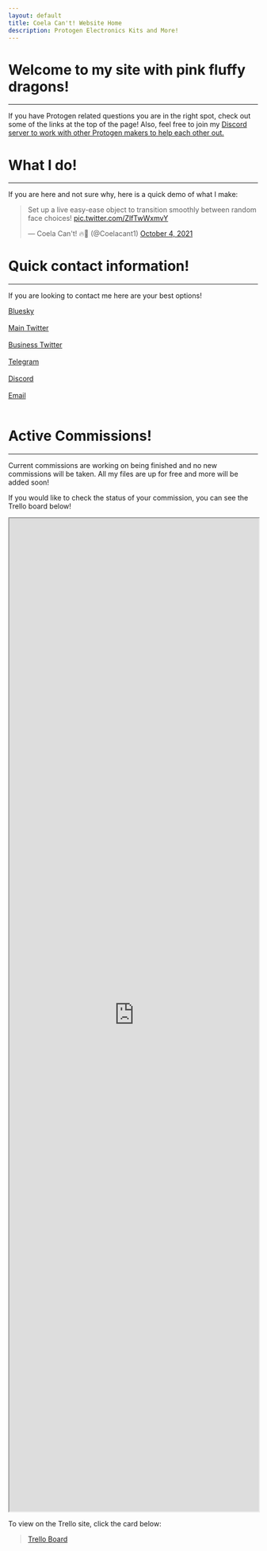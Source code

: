 ```yaml
---
layout: default
title: Coela Can't! Website Home
description: Protogen Electronics Kits and More!
---
```


# Welcome to my site with pink fluffy dragons! <a href="./"><i class="fa fa-solid fa-dragon fa-2x"></i></a>
* * *

If you have Protogen related questions you are in the right spot, check out some of the links at the top of the page! Also, feel free to join my <a href="https://www.discord.gg/YwaWnhJ" title="Discord"><i class="fa fa-brands fa-discord" aria-hidden="true"></i></a> [Discord server to work with other Protogen makers to help each other out.](https://discord.com/invite/YwaWnhJ)

# What I do!
* * *
If you are here and not sure why, here is a quick demo of what I make:
<blockquote class="twitter-tweet"><p lang="en" dir="ltr">Set up a live easy-ease object to transition smoothly between random face choices! <a href="https://t.co/ZlfTwWxmvY">pic.twitter.com/ZlfTwWxmvY</a></p>&mdash; Coela Can&#39;t! 🔥🐲 (@Coelacant1) <a href="https://twitter.com/Coelacant1/status/1444819204641853442?ref_src=twsrc%5Etfw">October 4, 2021</a></blockquote> <script async src="https://platform.twitter.com/widgets.js" charset="utf-8"></script>

# Quick contact information!
* * *

If you are looking to contact me here are your best options!

<a href="https://bsky.app/profile/coela.io" title="Bluesky"><i class="fa fa-brands fa-bluesky" aria-hidden="true"></i></a>[  Bluesky](https://bsky.app/profile/coela.io)<br><br>
<a href="https://www.twitter.com/coelacant1" title="Twitter"><i class="fa fa-brands fa-twitter" aria-hidden="true"></i></a>[  Main Twitter](https://www.twitter.com/coelacant1)<br><br>
<a href="https://www.twitter.com/CoelaOrders" title="Twitter"><i class="fa fa-brands fa-twitter" aria-hidden="true"></i></a>[  Business Twitter](https://twitter.com/CoelaOrders)<br><br>
<a href="https://www.t.me/coelacant1" title="Telegram"><i class="fa fa-telegram" aria-hidden="true"></i></a>[  Telegram](https://www.t.me/coelacant1)<br><br>
<a href="https://www.discord.gg/YwaWnhJ" title="Discord"><i class="fa fa-brands fa-discord" aria-hidden="true"></i></a>[  Discord](https://www.discord.gg/YwaWnhJ)<br><br>
<a href="mailto:coelacannot@gmail.com" title="Email"><i class="fa fa-envelope" aria-hidden="true"></i></a>[  Email](mailto:coelacannot@gmail.com)<br><br>


# Active Commissions!
* * *

Current commissions are working on being finished and no new commissions will be taken. All my files are up for free and more will be added soon!

If you would like to check the status of your commission, you can see the Trello board below!

<iframe src="https://trello.com/b/SNLjMpEO.html" style="width: 100%; height: 50vh;" title="Coela Trello"></iframe>

To view on the Trello site, click the card below:
<blockquote class="trello-board-compact">
  <a href="https://trello.com/b/SNLjMpEO">Trello Board</a>
</blockquote>
<script src="https://p.trellocdn.com/embed.min.js"></script>

